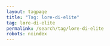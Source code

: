 ```yaml
---
layout: tagpage
title: "Tag: lore-di-elite"
tag: lore-di-elite
permalink: /search/tag/lore-di-elite
robots: noindex
---
```


